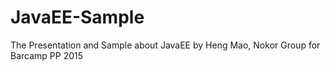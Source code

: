 # JavaEE-Sample
The Presentation and Sample about JavaEE by Heng Mao, Nokor Group for Barcamp PP 2015
